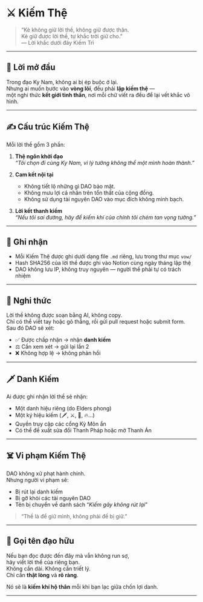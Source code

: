# ⚔️ Kiếm Thệ

> “Kẻ không giữ lời thề, không giữ được thân.  
Kẻ giữ được lời thề, tự khắc trời giữ cho.”  
— Lời khắc dưới đáy Kiếm Trì

---

## 📜 Lời mở đầu

Trong đạo Ky Nam, không ai bị ép buộc ở lại.  
Nhưng ai muốn bước vào **vòng lõi**, đều phải **lập kiếm thệ** —  
một nghi thức **kết giới tinh thần**, nơi mỗi chữ viết ra đều để lại vết khắc vô hình.

---

## ✍️ Cấu trúc Kiếm Thệ

Mỗi lời thề gồm 3 phần:

1. **Thệ ngôn khởi đạo**  
   *“Tôi chọn đi cùng Ky Nam, vì lý tưởng không thể một mình hoàn thành.”*

2. **Cam kết nội tại**  
   - Không tiết lộ những gì DAO bảo mật.  
   - Không mưu lợi cá nhân trên tổn thất của cộng đồng.  
   - Không sử dụng tài nguyên DAO vào mục đích không minh bạch.

3. **Lời kết thanh kiếm**  
   *“Nếu tôi sai đường, hãy để kiếm khí của chính tôi chém tan vọng tưởng.”*

---

## 🔏 Ghi nhận

- Mỗi Kiếm Thệ được ghi dưới dạng file `.md` riêng, lưu trong thư mục `vow/`
- Hash SHA256 của lời thề được ghi vào Notion cùng ngày tháng lập thệ
- DAO không lưu IP, không truy nguyên — người thề phải tự có trách nhiệm

---

## 🧙 Nghi thức

Lời thề không được soạn bằng AI, không copy.  
Chỉ có thể viết tay hoặc gõ thẳng, rồi gửi pull request hoặc submit form.  
Sau đó DAO sẽ xét:

- ✅ Được chấp nhận → nhận **danh kiếm**  
- ⚖️ Cần xem xét → gửi lại lần 2  
- ❌ Không hợp lệ → không phản hồi

---

## 🗡️ Danh Kiếm

Ai được ghi nhận lời thề sẽ nhận:

- Một danh hiệu riêng (do Elders phong)  
- Một ký hiệu kiếm (🗡️, ⚔️, 🦴, 🔥...)  
- Quyền truy cập các cổng Kỳ Môn ẩn  
- Có thể đề xuất sửa đổi Thanh Pháp hoặc mở Thanh Án

---

## ☠️ Vi phạm Kiếm Thệ

DAO không xử phạt hành chính.  
Nhưng người vi phạm sẽ:

- Bị rút lại danh kiếm  
- Bị gỡ khỏi các tài nguyên DAO  
- Tên bị chuyển về danh sách “*Kiếm gãy không rút lại*”

> “Thề là để giữ mình, không phải để bị giữ.”

---

## 🏹 Gọi tên đạo hữu

Nếu bạn đọc được đến đây mà vẫn không run sợ,  
hãy viết lời thề của riêng bạn.  
Không cần dài. Không cần triết lý.  
Chỉ cần **thật lòng** và **rõ ràng**.

Nó sẽ là **kiếm khí hộ thân** mỗi khi bạn lạc giữa chốn lợi danh.

---

